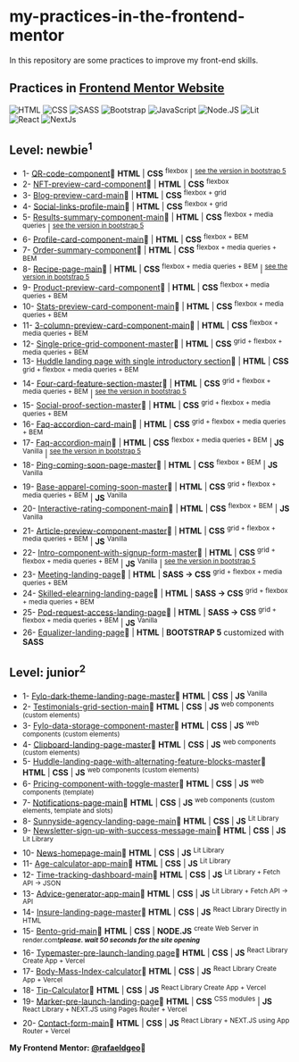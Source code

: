 # my-practices-in-the-frontend-mentor
In this repository are some practices to improve my front-end skills.

Practices in [Frontend Mentor Website](https://www.frontendmentor.io/)
---
![HTML](https://img.shields.io/badge/HTML5-E34F26?style=for-the-badge&logo=html5&logoColor=white)
![CSS](https://img.shields.io/badge/css3-%231572B6.svg?style=for-the-badge&logo=css3&logoColor=white)
![SASS](https://img.shields.io/badge/SASS-hotpink.svg?style=for-the-badge&logo=SASS&logoColor=white)
![Bootstrap](https://img.shields.io/badge/bootstrap-%238511FA.svg?style=for-the-badge&logo=bootstrap&logoColor=white)
![JavaScript](https://img.shields.io/badge/JavaScript-323330?style=for-the-badge&logo=javascript&logoColor=F7DF1E)
![Node.JS](https://img.shields.io/badge/Node%20js-339933?style=for-the-badge&logo=nodedotjs&logoColor=white)
![Lit](https://img.shields.io/badge/lit-324FFF?style=for-the-badge&logo=lit&logoColor=white)
![React](https://img.shields.io/badge/React-20232A?style=for-the-badge&logo=react&logoColor=61DAFB)
![NextJs](https://img.shields.io/badge/next%20js-000000?style=for-the-badge&logo=nextdotjs&logoColor=white)

## Level: newbie<sup>1</sup>

* 1- [QR-code-component](https://rafaeldgeo.github.io/my-practices-in-the-frontend-mentor/newbie/qr-code-component/):link: **HTML** | **CSS** <sup>flexbox</sup> | <sup>[see the version in bootstrap 5](https://rafaeldgeo.github.io/my-practices-in-the-frontend-mentor/newbie/using-frame-works-css/qr-code-component/)</sup>
* 2- [NFT-preview-card-component](https://rafaeldgeo.github.io/my-practices-in-the-frontend-mentor/newbie/nft-preview-card-component/):link: | **HTML** | **CSS** <sup>flexbox</sup>
* 3- [Blog-preview-card-main](https://rafaeldgeo.github.io/my-practices-in-the-frontend-mentor/newbie/blog-preview-card-main/):link: | **HTML** | **CSS** <sup>flexbox + grid</sup>
* 4- [Social-links-profile-main](https://rafaeldgeo.github.io/my-practices-in-the-frontend-mentor/newbie/social-links-profile-main/):link: | **HTML** | **CSS** <sup>flexbox + grid</sup>
* 5- [Results-summary-component-main](https://rafaeldgeo.github.io/my-practices-in-the-frontend-mentor/newbie/results-summary-component-main/):link: | **HTML** | **CSS** <sup>flexbox + media queries</sup> | <sup>[see the version in bootstrap 5](https://rafaeldgeo.github.io/my-practices-in-the-frontend-mentor/newbie/using-frame-works-css/results-summary-component-main/)</sup>
* 6- [Profile-card-component-main](https://rafaeldgeo.github.io/my-practices-in-the-frontend-mentor/newbie/profile-card-component-main/):link: | **HTML** | **CSS** <sup>flexbox + BEM</sup>
* 7- [Order-summary-component](https://rafaeldgeo.github.io/my-practices-in-the-frontend-mentor/newbie/order-summary-component-main/):link: | **HTML** | **CSS** <sup>flexbox + media queries + BEM</sup>
* 8- [Recipe-page-main](https://rafaeldgeo.github.io/my-practices-in-the-frontend-mentor/newbie/recipe-page-main/):link: | **HTML** | **CSS** <sup>flexbox + media queries + BEM</sup> | <sup>[see the version in bootstrap 5](https://rafaeldgeo.github.io/my-practices-in-the-frontend-mentor/newbie/using-frame-works-css/recipe-page-main/)</sup>
* 9- [Product-preview-card-component](https://rafaeldgeo.github.io/my-practices-in-the-frontend-mentor/newbie/product-preview-card-component/):link: | **HTML** | **CSS** <sup>flexbox + media queries + BEM</sup>
* 10- [Stats-preview-card-component-main](https://rafaeldgeo.github.io/my-practices-in-the-frontend-mentor/newbie/stats-preview-card-component-main/):link: | **HTML** | **CSS** <sup>flexbox + media queries + BEM</sup>
* 11- [3-column-preview-card-component-main](https://rafaeldgeo.github.io/my-practices-in-the-frontend-mentor/newbie/column-3-preview-card-component-main/):link: | **HTML** | **CSS** <sup>flexbox + media queries + BEM</sup>
* 12- [Single-price-grid-component-master](https://rafaeldgeo.github.io/my-practices-in-the-frontend-mentor/newbie/single-price-grid-component-master/):link: | **HTML** | **CSS** <sup>grid + flexbox + media queries + BEM</sup>
* 13- [Huddle landing page with single introductory section](https://rafaeldgeo.github.io/my-practices-in-the-frontend-mentor/newbie/huddle-landing-page/):link: | **HTML** | **CSS** <sup>grid + flexbox + media queries + BEM</sup>
* 14- [Four-card-feature-section-master](https://rafaeldgeo.github.io/my-practices-in-the-frontend-mentor/newbie/four-card-feature-section-master/):link: | **HTML** | **CSS** <sup>grid + flexbox + media queries + BEM</sup> | <sup>[see the version in bootstrap 5](https://rafaeldgeo.github.io/my-practices-in-the-frontend-mentor/newbie/using-frame-works-css/four-card-feature-section-master/)</sup>
* 15- [Social-proof-section-master](https://rafaeldgeo.github.io/my-practices-in-the-frontend-mentor/newbie/social-proof-section-master/):link: | **HTML** | **CSS** <sup>grid + flexbox + media queries + BEM</sup> 
* 16- [Faq-accordion-card-main](https://rafaeldgeo.github.io/my-practices-in-the-frontend-mentor/newbie/faq-accordion-card-main/):link: | **HTML** | **CSS** <sup>grid + flexbox + media queries + BEM</sup>
* 17- [Faq-accordion-main](https://rafaeldgeo.github.io/my-practices-in-the-frontend-mentor/newbie/faq-accordion-main/):link: | **HTML** | **CSS** <sup>flexbox + media queries + BEM</sup> | **JS** <sup>Vanilla</sup> | <sup>[see the version in bootstrap 5](https://rafaeldgeo.github.io/my-practices-in-the-frontend-mentor/newbie/using-frame-works-css/faq-accordion-main/)</sup>
* 18- [Ping-coming-soon-page-master](https://rafaeldgeo.github.io/my-practices-in-the-frontend-mentor/newbie/ping-coming-soon-page-master/):link: | **HTML** | **CSS** <sup>flexbox + BEM</sup> | **JS** <sup>Vanilla</sup>
* 19- [Base-apparel-coming-soon-master](https://rafaeldgeo.github.io/my-practices-in-the-frontend-mentor/newbie/base-apparel-coming-soon-master/):link: | **HTML** | **CSS** <sup>grid + flexbox + media queries + BEM</sup> | **JS** <sup>Vanilla</sup>
* 20- [Interactive-rating-component-main](https://rafaeldgeo.github.io/my-practices-in-the-frontend-mentor/newbie/interactive-rating-component-main/):link: | **HTML** | **CSS** <sup>flexbox + BEM</sup> | **JS** <sup>Vanilla</sup>
* 21- [Article-preview-component-master](https://rafaeldgeo.github.io/my-practices-in-the-frontend-mentor/newbie/article-preview-component-master/):link: | **HTML** | **CSS** <sup>grid + flexbox + media queries + BEM</sup> | **JS** <sup>Vanilla</sup>
* 22- [Intro-component-with-signup-form-master](https://rafaeldgeo.github.io/my-practices-in-the-frontend-mentor/newbie/intro-component-with-signup-form-master/):link: | **HTML** | **CSS** <sup>grid + flexbox + media queries + BEM</sup> | **JS** <sup>Vanilla</sup> | <sup>[see the version in bootstrap 5](https://rafaeldgeo.github.io/my-practices-in-the-frontend-mentor/newbie/using-frame-works-css/intro-component-with-signup-form-master/)</sup>
* 23- [Meeting-landing-page](https://rafaeldgeo.github.io/my-practices-in-the-frontend-mentor/newbie/meet-landing-page/):link: | **HTML** | **SASS -> CSS**  <sup>grid + flexbox + media queries + BEM</sup>
* 24- [Skilled-elearning-landing-page](https://rafaeldgeo.github.io/my-practices-in-the-frontend-mentor/newbie/skilled-elearning-landing-page/):link: | **HTML** | **SASS -> CSS**  <sup>grid + flexbox + media queries + BEM</sup>
* 25- [Pod-request-access-landing-page](https://rafaeldgeo.github.io/my-practices-in-the-frontend-mentor/newbie/pod-request-access-landing-page/):link: | **HTML** | **SASS -> CSS**  <sup>grid + flexbox + media queries + BEM</sup> | **JS** <sup>Vanilla</sup>
* 26- [Equalizer-landing-page](https://rafaeldgeo.github.io/my-practices-in-the-frontend-mentor/newbie/equalizer-landing-page/):link: | **HTML** | **BOOTSTRAP 5** customized with **SASS** 


## Level: junior<sup>2</sup>

* 1- [Fylo-dark-theme-landing-page-master](https://rafaeldgeo.github.io/my-practices-in-the-frontend-mentor/junior/fylo-dark-theme-landing-page-master/):link: **HTML** | **CSS** | **JS** <sup>Vanilla</sup>
* 2- [Testimonials-grid-section-main](https://rafaeldgeo.github.io/my-practices-in-the-frontend-mentor/junior/testimonials-grid-section-main/):link: **HTML** | **CSS** | **JS** <sup>web components (custom elements)</sup>
* 3- [Fylo-data-storage-component-master](https://rafaeldgeo.github.io/my-practices-in-the-frontend-mentor/junior/fylo-data-storage-component-master/):link: **HTML** | **CSS** | **JS** <sup>web components (custom elements)</sup>
* 4- [Clipboard-landing-page-master](https://rafaeldgeo.github.io/my-practices-in-the-frontend-mentor/junior/clipboard-landing-page-master/):link: **HTML** | **CSS** | **JS** <sup>web components (custom elements)</sup>
* 5- [Huddle-landing-page-with-alternating-feature-blocks-master](https://rafaeldgeo.github.io/my-practices-in-the-frontend-mentor/junior/huddle-landing-page-with-blocks-master/):link: **HTML** | **CSS** | **JS** <sup>web components (custom elements)</sup>
* 6- [Pricing-component-with-toggle-master](https://rafaeldgeo.github.io/my-practices-in-the-frontend-mentor/junior/pricing-component-with-toggle-master//):link: **HTML** | **CSS** | **JS** <sup>web components (template)</sup>
* 7- [Notifications-page-main](https://rafaeldgeo.github.io/my-practices-in-the-frontend-mentor/junior/notifications-page-main/):link: **HTML** | **CSS** | **JS** <sup>web components (custom elements, template and slots)</sup>
* 8- [Sunnyside-agency-landing-page-main](https://rafaeldgeo.github.io/my-practices-in-the-frontend-mentor/junior/sunnyside-agency-landing-page-main/):link: **HTML** | **CSS** | **JS** <sup>Lit Library</sup>
* 9- [Newsletter-sign-up-with-success-message-main](https://rafaeldgeo.github.io/my-practices-in-the-frontend-mentor/junior/newsletter-sign-up-with-success-message-main/):link: **HTML** | **CSS** | **JS** <sup>Lit Library</sup>
* 10- [News-homepage-main](https://rafaeldgeo.github.io/my-practices-in-the-frontend-mentor/junior/news-homepage-main/):link: **HTML** | **CSS** | **JS** <sup>Lit Library</sup>
* 11- [Age-calculator-app-main](https://rafaeldgeo.github.io/my-practices-in-the-frontend-mentor/junior/age-calculator-app-main/):link: **HTML** | **CSS** | **JS** <sup>Lit Library</sup>
* 12- [Time-tracking-dashboard-main](https://rafaeldgeo.github.io/my-practices-in-the-frontend-mentor/junior/time-tracking-dashboard-main/):link: **HTML** | **CSS** | **JS** <sup>Lit Library + Fetch API -> JSON</sup>
* 13- [Advice-generator-app-main](https://rafaeldgeo.github.io/my-practices-in-the-frontend-mentor/junior/advice-generator-app-main/):link: **HTML** | **CSS** | **JS** <sup>Lit Library + Fetch API -> API</sup>
* 14- [Insure-landing-page-master](https://rafaeldgeo.github.io/my-practices-in-the-frontend-mentor/junior/insure-landing-page-master/):link: **HTML** | **CSS** | **JS** <sup>React Library Directly in HTML</sup>
* 15- [Bento-grid-main](https://rafaeldgeo-bento-grid-page.onrender.com/):link: **HTML** | **CSS** | **NODE.JS** <sup>create Web Server in render.com</sup><sup>:heavy_exclamation_mark:***please. wait 50 seconds for the site opening***</sup>
* 16- [Typemaster-pre-launch-landing page](https://rafaeldgeo-typemaster-pre-launch.vercel.app/):link: **HTML** | **CSS** | **JS** <sup>React Library Create App + Vercel</sup>
* 17- [Body-Mass-Index-calculator](https://rafaeldgeo-body-mass-calculator.vercel.app/):link: **HTML** | **CSS** | **JS** <sup>React Library Create App + Vercel</sup>
* 18- [Tip-Calculator](https://rafaeldgeo-tip-calculator.vercel.app/):link: **HTML** | **CSS** | **JS** <sup>React Library Create App + Vercel</sup>
* 19- [Marker-pre-launch-landing-page](https://rafaeldgeo-marker-pre-launch.vercel.app/):link: **HTML** | **CSS** <sup>CSS modules</sup> | **JS** <sup>React Library + NEXT.JS using Pages Router + Vercel</sup>
* 20- [Contact-form-main](https://rafaeldgeo-contact-form-main.vercel.app/):link: **HTML** | **CSS** | **JS** <sup>React Library + NEXT.JS using App Router + Vercel</sup>

**My Frontend Mentor: [@rafaeldgeo](https://www.frontendmentor.io/profile/rafaeldgeo)**:link:
